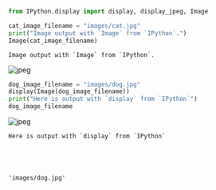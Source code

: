 ```python
from IPython.display import display, display_jpeg, Image
```


```python
cat_image_filename = "images/cat.jpg"
print("Image output with `Image` from `IPython`.")
Image(cat_image_filename)
```

    Image output with `Image` from `IPython`.





    
![jpeg](output_1_1.jpg)
    




```python
dog_image_filename = "images/dog.jpg"
display(Image(dog_image_filename))
print("Here is output with `display` from `IPython`")
dog_image_filename
```


    
![jpeg](output_2_0.jpg)
    


    Here is output with `display` from `IPython`





    'images/dog.jpg'


